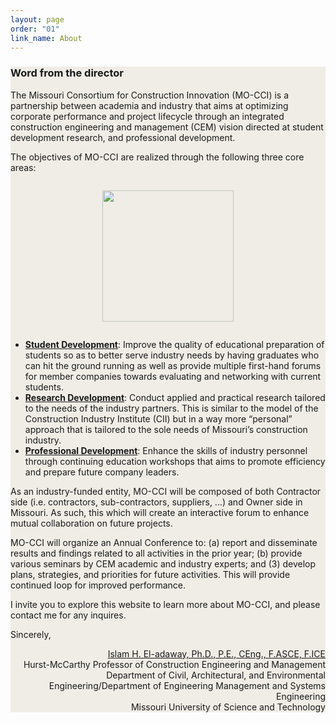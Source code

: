 ```yaml
---
layout: page
order: "01"
link_name: About
---
```


<div class="about-container">
    <div class="col-md-8 offset-md-2">
        <div class="card">
            <div class="card-body">
                <h3>Word from the director</h3>
                <p>
                The Missouri Consortium for Construction Innovation (MO-CCI) is a partnership between academia and industry that aims at optimizing corporate performance and project lifecycle through an integrated construction engineering and management (CEM) vision directed at student development research, and professional development.
                </p>
                <p>
                    The objectives of MO-CCI are realized through the following three core areas:
                </p>
                <div style="text-align:center;" >
                    <img style="width:15em; max-width=100%; margin:1em;" src="{{ '/files/core_areas/core-areas.png' | relative_url }}"/>
                </div>
                <ul>
                    <li>
                        <a href="{{ '/student_development.html' | relative_url }}"><b>Student Development</b></a>: Improve the quality of educational preparation of students so as to better serve industry needs by having graduates who can hit the ground running as well as provide multiple first-hand forums for member companies towards  evaluating and networking with current students.
                    </li>
                    <li>
                        <a href="{{ '/research_development.html' | relative_url }}"><b>Research Development</b></a>: Conduct applied and practical research tailored to the needs of the industry partners. This is similar to the model of the Construction Industry         Institute (CII) but in a way more “personal” approach that is tailored to the sole needs of Missouri’s construction industry.
                    </li>
                    <li>
                        <a href="{{ '/professional_development.html' | relative_url }}"><b>Professional Development</b></a>: Enhance the skills of industry personnel through continuing education workshops that aims to promote efficiency and prepare future company leaders.
                    </li>
                </ul>
                <p>
                    As an industry-funded entity, MO-CCI will be composed of both Contractor side (i.e. contractors, sub-contractors, suppliers, ...) and Owner side in Missouri. As such, this which will create an interactive forum to enhance mutual collaboration on future projects.
                </p>
                <p>
                    MO-CCI will organize an Annual Conference to: (a) report and disseminate results and findings related to all activities in the prior year; (b) provide various seminars
                    by CEM academic and industry experts; and (3) develop plans, strategies, and priorities for future activities. This will provide continued loop for improved performance.
                </p>
                <p>
                    I invite you to explore this website to learn more about MO-CCI, and please contact me for any inquires.
                </p>
                <p>
                    Sincerely,
                </p>
                <p style="text-align:right;">
                    <a href="https://web.mst.edu/~eladawayi">
                        Islam H. El-adaway, Ph.D., P.E., CEng., F.ASCE, F.ICE 
                    </a><br/>
                    Hurst-McCarthy Professor of Construction Engineering and Management <br/>
                    Department of Civil, Architectural, and Environmental Engineering/Department of Engineering Management and Systems Engineering <br/>
                    Missouri University of Science and Technology
                </p>
            </div>
        </div>
    </div>
</div>

<style>
    body {
        background-image: url({{ '/files/backgrounds/writing.jpg' | relative_url }});
        background-repeat: no-repeat;
        background-size: cover;
    }
    .card {
        background-color: #efede6;
    }
</style>
